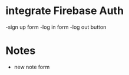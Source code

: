 <!-- # integrate GIT into the project -->

<!-- # integrate Firebase into the project -->
  <!-- -Register the project -->
  <!-- -init firestore -->
  <!-- -init node -->
  <!-- -install firebase -->
  <!-- -install webpack -->

# integrate Firebase Auth
  -sign up form
  -log in form 
  -log out button

# Notes
- new note form

